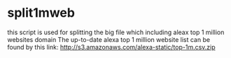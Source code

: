 # split1mweb
this script is used for splitting the big file which including aleax top 1 million websites domain
The up-to-date alexa top 1 million website list can be found by this link: http://s3.amazonaws.com/alexa-static/top-1m.csv.zip
